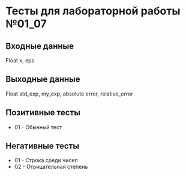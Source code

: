 # Тесты для лабораторной работы №01_07

## Входные данные

Float x, eps

## Выходные данные

Float std_exp, my_exp, absolute error, relative_error

## Позитивные тесты

- 01 - Обычный тест

## Негативные тесты

- 01 - Строка среди чисел
- 02 - Отрицательная степень
